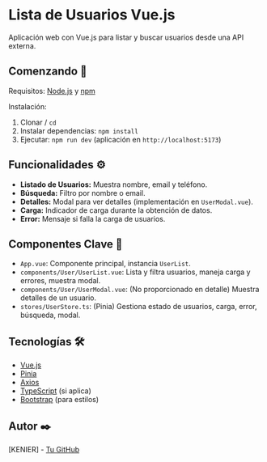 # Lista de Usuarios Vue.js

Aplicación web con Vue.js para listar y buscar usuarios desde una API externa.

## Comenzando 🚀

Requisitos: [Node.js](https://nodejs.org/) y [npm](https://www.npmjs.com/) 

Instalación:

1.  Clonar  / `cd `
2.  Instalar dependencias: `npm install` 
3.  Ejecutar: `npm run dev` (aplicación en `http://localhost:5173`)

## Funcionalidades ⚙️

* **Listado de Usuarios:** Muestra nombre, email y teléfono.
* **Búsqueda:** Filtro por nombre o email.
* **Detalles:** Modal para ver detalles (implementación en `UserModal.vue`).
* **Carga:** Indicador de carga durante la obtención de datos.
* **Error:** Mensaje si falla la carga de usuarios.

## Componentes Clave 🧩

* `App.vue`: Componente principal, instancia `UserList`.
* `components/User/UserList.vue`: Lista y filtra usuarios, maneja carga y errores, muestra modal.
* `components/User/UserModal.vue`: (No proporcionado en detalle) Muestra detalles de un usuario.
* `stores/UserStore.ts`: (Pinia) Gestiona estado de usuarios, carga, error, búsqueda, modal.

## Tecnologías 🛠️

* [Vue.js](https://vuejs.org/)
* [Pinia](https://pinia.vuejs.org/)
* [Axios](https://axios-http.com/)
* [TypeScript](https://www.typescriptlang.org/) (si aplica)
* [Bootstrap](https://getbootstrap.com/) (para estilos)

## Autor ✒️

[KENIER] - [Tu GitHub](https://github.com/KenierOS)
